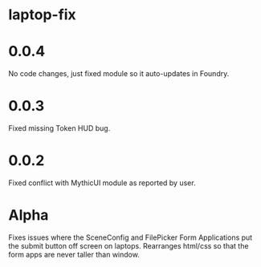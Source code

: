 # laptop-fix

# 0.0.4
No code changes, just fixed module so it auto-updates in Foundry.

# 0.0.3
Fixed missing Token HUD bug.

# 0.0.2
Fixed conflict with MythicUI module as reported by user.

# Alpha
Fixes issues where the SceneConfig and FilePicker Form Applications put the submit button off screen on laptops. Rearranges html/css so that the form apps are never taller than window.
